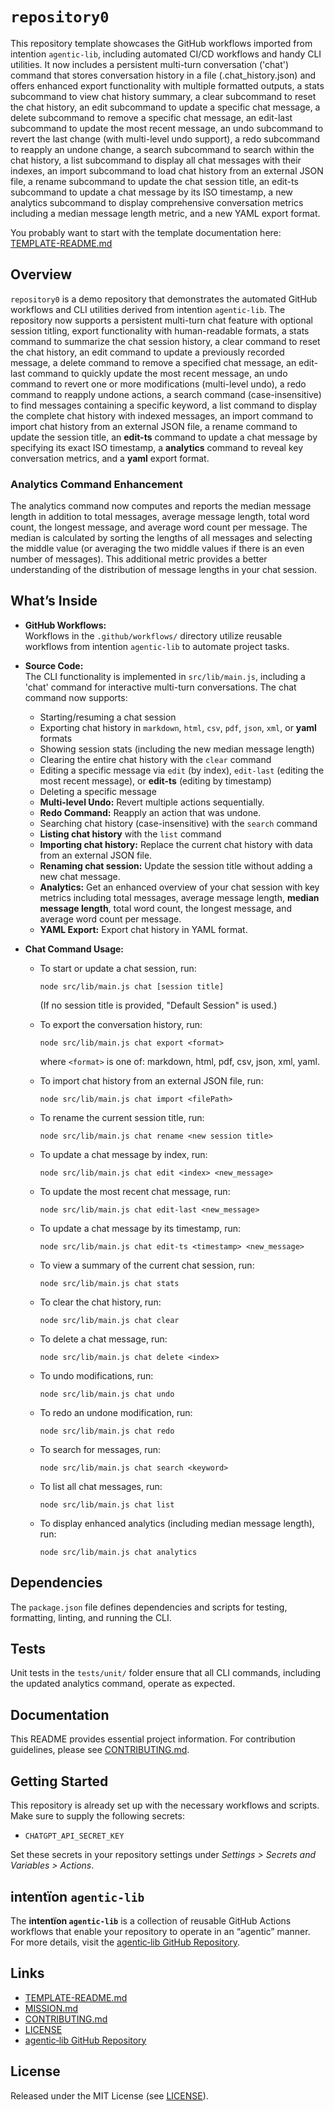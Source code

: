 # `repository0`

This repository template showcases the GitHub workflows imported from intention `agentic‑lib`, including automated CI/CD workflows and handy CLI utilities. It now includes a persistent multi-turn conversation ('chat') command that stores conversation history in a file (.chat_history.json) and offers enhanced export functionality with multiple formatted outputs, a stats subcommand to view chat history summary, a clear subcommand to reset the chat history, an edit subcommand to update a specific chat message, a delete subcommand to remove a specific chat message, an edit-last subcommand to update the most recent message, an undo subcommand to revert the last change (with multi-level undo support), a redo subcommand to reapply an undone change, a search subcommand to search within the chat history, a list subcommand to display all chat messages with their indexes, an import subcommand to load chat history from an external JSON file, a rename subcommand to update the chat session title, an edit-ts subcommand to update a chat message by its ISO timestamp, a new analytics subcommand to display comprehensive conversation metrics including a median message length metric, and a new YAML export format.

You probably want to start with the template documentation here: [TEMPLATE-README.md](https://github.com/xn-intenton-z2a/agentic‑lib/blob/main/TEMPLATE-README.md)

## Overview
`repository0` is a demo repository that demonstrates the automated GitHub workflows and CLI utilities derived from intention `agentic‑lib`. The repository now supports a persistent multi-turn chat feature with optional session titling, export functionality with human-readable formats, a stats command to summarize the chat session history, a clear command to reset the chat history, an edit command to update a previously recorded message, a delete command to remove a specified chat message, an edit-last command to quickly update the most recent message, an undo command to revert one or more modifications (multi-level undo), a redo command to reapply undone actions, a search command (case-insensitive) to find messages containing a specific keyword, a list command to display the complete chat history with indexed messages, an import command to import chat history from an external JSON file, a rename command to update the session title, an **edit-ts** command to update a chat message by specifying its exact ISO timestamp, a **analytics** command to reveal key conversation metrics, and a **yaml** export format.

### Analytics Command Enhancement
The analytics command now computes and reports the median message length in addition to total messages, average message length, total word count, the longest message, and average word count per message. The median is calculated by sorting the lengths of all messages and selecting the middle value (or averaging the two middle values if there is an even number of messages). This additional metric provides a better understanding of the distribution of message lengths in your chat session.

## What’s Inside

- **GitHub Workflows:**  
  Workflows in the `.github/workflows/` directory utilize reusable workflows from intention `agentic‑lib` to automate project tasks.

- **Source Code:**  
  The CLI functionality is implemented in `src/lib/main.js`, including a 'chat' command for interactive multi-turn conversations. The chat command now supports:
  - Starting/resuming a chat session
  - Exporting chat history in `markdown`, `html`, `csv`, `pdf`, `json`, `xml`, or **yaml** formats
  - Showing session stats (including the new median message length)
  - Clearing the entire chat history with the `clear` command
  - Editing a specific message via `edit` (by index), `edit-last` (editing the most recent message), or **edit-ts** (editing by timestamp)
  - Deleting a specific message
  - **Multi-level Undo:** Revert multiple actions sequentially.
  - **Redo Command:** Reapply an action that was undone.
  - Searching chat history (case-insensitive) with the `search` command
  - **Listing chat history** with the `list` command
  - **Importing chat history:** Replace the current chat history with data from an external JSON file.
  - **Renaming chat session:** Update the session title without adding a new chat message.
  - **Analytics:** Get an enhanced overview of your chat session with key metrics including total messages, average message length, **median message length**, total word count, the longest message, and average word count per message.
  - **YAML Export:** Export chat history in YAML format.

- **Chat Command Usage:**

  - To start or update a chat session, run:
    ```
    node src/lib/main.js chat [session title]
    ```
    (If no session title is provided, "Default Session" is used.)

  - To export the conversation history, run:
    ```
    node src/lib/main.js chat export <format>
    ```
    where `<format>` is one of: markdown, html, pdf, csv, json, xml, yaml.

  - To import chat history from an external JSON file, run:
    ```
    node src/lib/main.js chat import <filePath>
    ```

  - To rename the current session title, run:
    ```
    node src/lib/main.js chat rename <new session title>
    ```

  - To update a chat message by index, run:
    ```
    node src/lib/main.js chat edit <index> <new_message>
    ```

  - To update the most recent chat message, run:
    ```
    node src/lib/main.js chat edit-last <new_message>
    ```

  - To update a chat message by its timestamp, run:
    ```
    node src/lib/main.js chat edit-ts <timestamp> <new_message>
    ```

  - To view a summary of the current chat session, run:
    ```
    node src/lib/main.js chat stats
    ```

  - To clear the chat history, run:
    ```
    node src/lib/main.js chat clear
    ```

  - To delete a chat message, run:
    ```
    node src/lib/main.js chat delete <index>
    ```

  - To undo modifications, run:
    ```
    node src/lib/main.js chat undo
    ```

  - To redo an undone modification, run:
    ```
    node src/lib/main.js chat redo
    ```

  - To search for messages, run:
    ```
    node src/lib/main.js chat search <keyword>
    ```

  - To list all chat messages, run:
    ```
    node src/lib/main.js chat list
    ```

  - To display enhanced analytics (including median message length), run:
    ```
    node src/lib/main.js chat analytics
    ```

## Dependencies
The `package.json` file defines dependencies and scripts for testing, formatting, linting, and running the CLI.

## Tests
Unit tests in the `tests/unit/` folder ensure that all CLI commands, including the updated analytics command, operate as expected.

## Documentation
This README provides essential project information. For contribution guidelines, please see [CONTRIBUTING.md](./CONTRIBUTING.md).

## Getting Started

This repository is already set up with the necessary workflows and scripts. Make sure to supply the following secrets:
- `CHATGPT_API_SECRET_KEY`

Set these secrets in your repository settings under *Settings > Secrets and Variables > Actions*.

## intentïon `agentic‑lib`

The **intentïon `agentic‑lib`** is a collection of reusable GitHub Actions workflows that enable your repository to operate in an “agentic” manner. For more details, visit the [agentic‑lib GitHub Repository](https://github.com/xn-intenton-z2a/agentic-lib).

## Links

- [TEMPLATE-README.md](https://github.com/xn-intenton-z2a/agentic‑lib/blob/main/TEMPLATE-README.md)
- [MISSION.md](./MISSION.md)
- [CONTRIBUTING.md](./CONTRIBUTING.md)
- [LICENSE](./LICENSE)
- [agentic‑lib GitHub Repository](https://github.com/xn-intenton-z2a/agentic-lib)

## License

Released under the MIT License (see [LICENSE](./LICENSE)).
